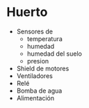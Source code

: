 # Huerto

* Sensores de
  * temperatura
  * humedad
  * humedad del suelo
  * presion
* Shield de motores
* Ventiladores
* Relé
* Bomba de agua
* Alimentación
